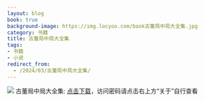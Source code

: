 ```yaml
---
layout: blog
book: true
background-image: https://img.locyoo.com/book古董局中局大全集.jpg
category: 书籍
title: 古董局中局大全集
tags:
- 书籍
- 小说
redirect_from:
  - /2024/03/古董局中局大全集/
---
```

![](https://img.locyoo.com/book古董局中局大全集.jpg)
古董局中局大全集: <a name = "ref1" href="https://089m.com/f/50983618-1272781280-8e4508?p=3619">点击下载</a>，访问密码请点击右上方“关于”自行查看